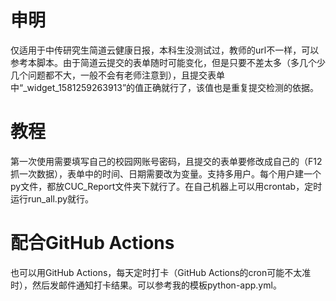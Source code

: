 # 申明
仅适用于中传研究生简道云健康日报，本科生没测试过，教师的url不一样，可以参考本脚本。由于简道云提交的表单随时可能变化，但是只要不差太多（多几个少几个问题都不大，一般不会有老师注意到），且提交表单中“_widget_1581259263913”的值正确就行了，该值也是重复提交检测的依据。
# 教程
第一次使用需要填写自己的校园网账号密码，且提交的表单要修改成自己的（F12抓一次数据），表单中的时间、日期需要改为变量。支持多用户。每个用户建一个py文件，都放CUC_Report文件夹下就行了。在自己机器上可以用crontab，定时运行run_all.py就行。
# 配合GitHub Actions
也可以用GitHub Actions，每天定时打卡（GitHub Actions的cron可能不太准时），然后发邮件通知打卡结果。可以参考我的模板python-app.yml。
